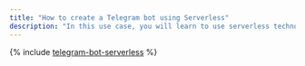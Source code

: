 ```yaml
---
title: "How to create a Telegram bot using Serverless"
description: "In this use case, you will learn to use serverless technologies to create a bot in Telegram that will respond to chat messages."
---
```


{% include [telegram-bot-serverless](../../_tutorials/serverless/telegram-bot-serverless.md) %}

